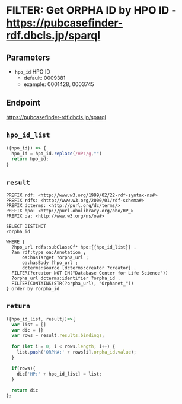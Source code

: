 # FILTER: Get ORPHA ID by HPO ID - https://pubcasefinder-rdf.dbcls.jp/sparql
## Parameters
* `hpo_id` HPO ID
  * default: 0009381
  * example: 0001428, 0003745

## Endpoint
https://pubcasefinder-rdf.dbcls.jp/sparql

## `hpo_id_list`
```javascript
({hpo_id}) => {
  hpo_id = hpo_id.replace(/HP:/g,"")
  return hpo_id;
}
```

## `result`
```sparql
PREFIX rdf: <http://www.w3.org/1999/02/22-rdf-syntax-ns#>
PREFIX rdfs: <http://www.w3.org/2000/01/rdf-schema#>
PREFIX dcterms: <http://purl.org/dc/terms/>
PREFIX hpo: <http://purl.obolibrary.org/obo/HP_>
PREFIX oa: <http://www.w3.org/ns/oa#>

SELECT DISTINCT
?orpha_id

WHERE {
  ?hpo_url rdfs:subClassOf* hpo:{{hpo_id_list}} .
  ?an rdf:type oa:Annotation ;
      oa:hasTarget ?orpha_url ;
      oa:hasBody ?hpo_url ;
      dcterms:source [dcterms:creator ?creator] .
  FILTER(?creator NOT IN("Database Center for Life Science"))
  ?orpha_url dcterms:identifier ?orpha_id .
  FILTER(CONTAINS(STR(?orpha_url), "Orphanet_"))
} order by ?orpha_id
```

## `return`
```javascript
({hpo_id_list, result})=>{ 
  var list = []
  var dic = {}
  var rows = result.results.bindings;
  
  for (let i = 0; i < rows.length; i++) {
    list.push('ORPHA:' + rows[i].orpha_id.value);
  }

  if(rows){
    dic['HP:' + hpo_id_list] = list;
  }
  
  return dic
};